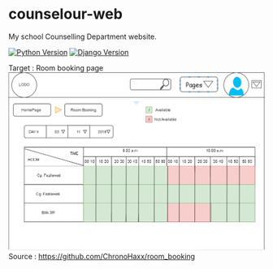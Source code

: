 # counselour-web
My school Counselling Department website.

[![Python Version](https://img.shields.io/badge/python-3.6-brightgreen.svg)](https://python.org)
[![Django Version](https://img.shields.io/badge/django-2.1-brightgreen.svg)](https://djangoproject.com)

Target : Room booking page
![Img](https://github.com/ChronoHaxx/counselour-web/blob/master/roombooking_home.PNG?raw=true)
Source :
https://github.com/ChronoHaxx/room_booking